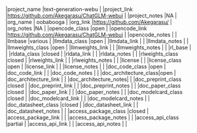 |project_name          |text-generation-webu                                        |
|project_link          |https://github.com/Akegarasu/ChatGLM-webui                  |
|project_notes         |NA                                                          |
|org_name              | oobabooga                                                  |
|org_link              |https://github.com/Akegarasu/                               |
|org_notes             |NA                                                          |
|opencode_class        |open                                                        |
|opencode_link         |https://github.com/Akegarasu/ChatGLM-webui                  |
|opencode_notes        |  							                                                   |
|llmbase               |various                                                     |
|llmdata_class         |open                                                        |
|llmdata_link          |                                                            |
|llmdata_notes         |                                                            |
|llmweights_class      |open                                                        |
|llmweights_link       |                                                            |
|llmweights_notes      |                                                            |
|rl_base               |                                                            |
|rldata_class          |closed                                                      |
|rldata_link           |                                                            |
|rldata_notes          |                                                            |
|rlweights_class       |closed                                                      |
|rlweights_link        |                                                            |
|rlweights_notes       |                                                            |
|license               |                                                            |
|license_class         |open                                                        |
|license_link          |                                                            |
|license_notes         |                                                            |
|doc_code_class        |open                                                        |
|doc_code_link         |                                                            |
|doc_code_notes        |                                                            |
|doc_architecture_class|open                                                        |
|doc_architecture_link |                          			                            	  |
|doc_architecture_notes|               						                                       |
|doc_preprint_class    |closed                                                      |
|doc_preprint_link     |                                                            |
|doc_preprint_notes    |                                                            |
|doc_paper_class       |closed                                                      |
|doc_paper_link        |                                                            |
|doc_paper_notes       |                                                            |
|doc_modelcard_class   |closed                                                      |
|doc_modelcard_link    |                                                            |
|doc_modelcard_notes   |                                                            |
|doc_datasheet_class   |closed                                                      |
|doc_datasheet_link    |                                                            |
|doc_datasheet_notes   |                                                            |
|access_package_class  |closed                                                      |
|access_package_link   |                                                            |
|access_package_notes  |                                                            |
|access_api_class      |partial                                                     |
|access_api_link       |							                                                     |
|access_api_notes      |                                                      				  |
 
